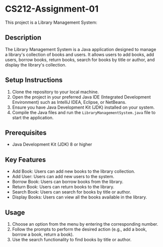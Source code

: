 # CS212-Assignment-01
This project is a Library Management System:
## Description
The Library Management System is a Java application designed to manage a library's collection of books and users. It allows users to add books, add users, borrow books, return books, search for books by title or author, and display the library's collection.

## Setup Instructions
1. Clone the repository to your local machine.
2. Open the project in your preferred Java IDE (Integrated Development Environment) such as IntelliJ IDEA, Eclipse, or NetBeans.
3. Ensure you have Java Development Kit (JDK) installed on your system. 
4. Compile the Java files and run the `LibraryManagementSystem.java` file to start the application.

## Prerequisites
- Java Development Kit (JDK) 8 or higher

## Key Features
- Add Book: Users can add new books to the library collection.
- Add User: Users can add new users to the system.
- Borrow Book: Users can borrow books from the library.
- Return Book: Users can return books to the library.
- Search Book: Users can search for books by title or author.
- Display Books: Users can view all the books available in the library.

## Usage
1. Choose an option from the menu by entering the corresponding number.
2. Follow the prompts to perform the desired action (e.g., add a book, borrow a book, return a book).
3. Use the search functionality to find books by title or author.

